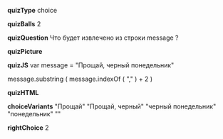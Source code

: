 ____quizType____
choice

____quizBalls____
2

____quizQuestion____
Что будет извлечено из строки message ?

____quizPicture____


____quizJS____
var message = "Прощай, черный понедельник"

message.substring ( message.indexOf ( "," ) + 2 )

____quizHTML____



____choiceVariants____
"Прощай"
"Прощай, черный"
"черный понедельник"
"понедельник"
""


____rightChoice____
2
